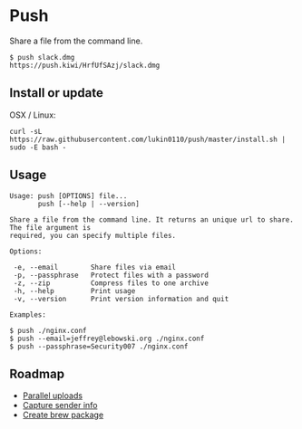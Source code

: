 # Push

Share a file from the command line.

```
$ push slack.dmg
https://push.kiwi/HrfUfSAzj/slack.dmg
```

## Install or update

OSX / Linux:
```
curl -sL https://raw.githubusercontent.com/lukin0110/push/master/install.sh | sudo -E bash -
```

## Usage

```
Usage: push [OPTIONS] file...
       push [--help | --version]

Share a file from the command line. It returns an unique url to share. The file argument is
required, you can specify multiple files.

Options:

 -e, --email        Share files via email
 -p, --passphrase   Protect files with a password
 -z, --zip          Compress files to one archive
 -h, --help         Print usage
 -v, --version      Print version information and quit

Examples:

$ push ./nginx.conf
$ push --email=jeffrey@lebowski.org ./nginx.conf
$ push --passphrase=Security007 ./nginx.conf
```

## Roadmap

* [Parallel uploads](https://github.com/lukin0110/push/issues/4)
* [Capture sender info](https://github.com/lukin0110/push/issues/5)
* [Create brew package](https://github.com/lukin0110/push/issues/6)


